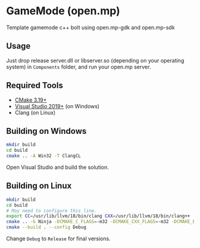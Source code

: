 # GameMode (open.mp)
Template gamemode c++ bolt using open.mp-gdk and open.mp-sdk

## Usage

Just drop release server.dll or libserver.so (depending on your operating system) in `Components` folder, and run your open.mp server.

## Required Tools

* [CMake 3.19+](https://cmake.org/)
* [Visual Studio 2019+](https://www.visualstudio.com/) (on Windows)
* Clang (on Linux)

## Building on Windows

```bash
mkdir build
cd build
cmake .. -A Win32 -T ClangCL
```

Open Visual Studio and build the solution.

## Building on Linux

```bash
mkdir build
cd build
# May need to configure this line.
export CC=/usr/lib/llvm/18/bin/clang CXX=/usr/lib/llvm/18/bin/clang++
cmake .. -G Ninja -DCMAKE_C_FLAGS=-m32 -DCMAKE_CXX_FLAGS=-m32 -DCMAKE_BUILD_TYPE=Debug
cmake --build . --config Debug
```

Change `Debug` to `Release` for final versions.
